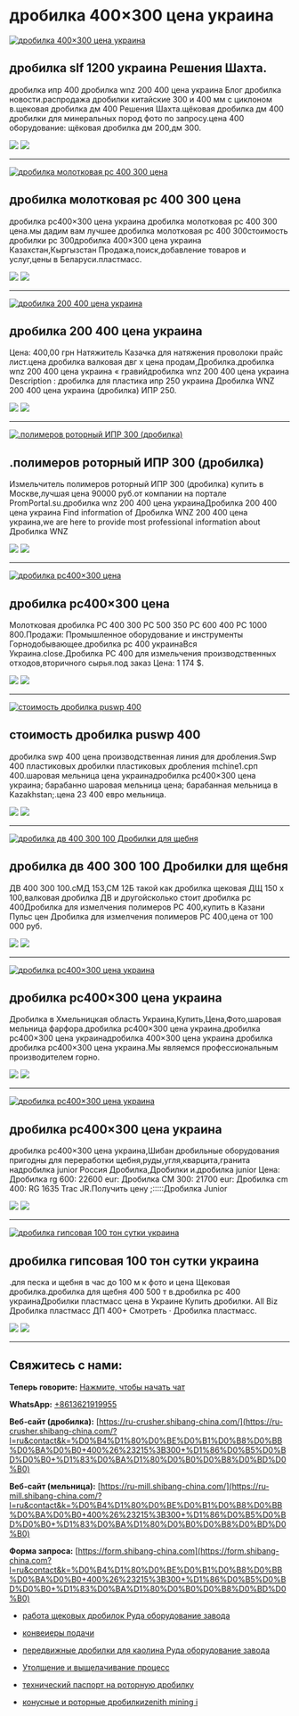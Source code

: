 # дробилка 400&#215;300 цена украина

<a href="https://swt.shibang-china.com/?l=ru&img&k=%D0%B4%D1%80%D0%BE%D0%B1%D0%B8%D0%BB%D0%BA%D0%B0+400%26%23215%3B300+%D1%86%D0%B5%D0%BD%D0%B0+%D1%83%D0%BA%D1%80%D0%B0%D0%B8%D0%BD%D0%B0" target="_blank">![дробилка 400&#215;300 цена украина](http://static.shibang-china.com/all-800x300/1283.jpg)</a>

## дробилка slf 1200 украина Решения Шахта.
дробилка ипр 400 дробилка wnz 200 400 цена украина Блог дробилка новости.распродажа дробилки китайские 300 и 400 мм с циклоном в.щековая дробилка дм 400 Решения Шахта.щёковая дробилка дм 400 дробилки для минеральных пород фото по запросу.цена 400 оборудование: щёковая дробилка дм 200,дм 300.


<a href="https://whatsapp.shibangsoft.com/WhatsApp.php" target="_blank" title="WhatsApp">![](http://static.shibang-china.com/icon/whatsapp.png)</a> <a href="https://swt.shibang-china.com/?l=ru&icon&k=%D0%B4%D1%80%D0%BE%D0%B1%D0%B8%D0%BB%D0%BA%D0%B0+400%26%23215%3B300+%D1%86%D0%B5%D0%BD%D0%B0+%D1%83%D0%BA%D1%80%D0%B0%D0%B8%D0%BD%D0%B0" target="_blank">![](http://static.shibang-china.com/icon/chat-ru.png)</a>

---

<a href="https://swt.shibang-china.com/?l=ru&img&k=%D0%B4%D1%80%D0%BE%D0%B1%D0%B8%D0%BB%D0%BA%D0%B0+400%26%23215%3B300+%D1%86%D0%B5%D0%BD%D0%B0+%D1%83%D0%BA%D1%80%D0%B0%D0%B8%D0%BD%D0%B0" target="_blank">![дробилка молотковая pc 400 300 цена](http://static.shibang-china.com/all-800x300/1159.jpg)</a>

## дробилка молотковая pc 400 300 цена
дробилка pc400×300 цена украина дробилка молотковая pc 400 300 цена.мы дадим вам лучшее дробилка молотковая pc 400 300стоимость дробилки рс 300дробилка 400×300 цена украина Казахстан,Кыргызстан Продажа,поиск,добавление товаров и услуг,цены в Беларуси.пластмасс.


<a href="https://whatsapp.shibangsoft.com/WhatsApp.php" target="_blank" title="WhatsApp">![](http://static.shibang-china.com/icon/whatsapp.png)</a> <a href="https://swt.shibang-china.com/?l=ru&icon&k=%D0%B4%D1%80%D0%BE%D0%B1%D0%B8%D0%BB%D0%BA%D0%B0+400%26%23215%3B300+%D1%86%D0%B5%D0%BD%D0%B0+%D1%83%D0%BA%D1%80%D0%B0%D0%B8%D0%BD%D0%B0" target="_blank">![](http://static.shibang-china.com/icon/chat-ru.png)</a>

---

<a href="https://swt.shibang-china.com/?l=ru&img&k=%D0%B4%D1%80%D0%BE%D0%B1%D0%B8%D0%BB%D0%BA%D0%B0+400%26%23215%3B300+%D1%86%D0%B5%D0%BD%D0%B0+%D1%83%D0%BA%D1%80%D0%B0%D0%B8%D0%BD%D0%B0" target="_blank">![дробилка 200 400 цена украина](http://static.shibang-china.com/all-800x300/1441.jpg)</a>

## дробилка 200 400 цена украина
Цена: 400,00 грн Натяжитель Казачка для натяжения проволоки прайс лист.цена дробилка валковая двг x цена продам,Дробилка.дробилка wnz 200 400 цена украина « гравийдробилка wnz 200 400 цена украина Description : дробилка для пластика ипр 250 украина Дробилка WNZ 200 400 цена украина (дробилка) ИПР 250.


<a href="https://whatsapp.shibangsoft.com/WhatsApp.php" target="_blank" title="WhatsApp">![](http://static.shibang-china.com/icon/whatsapp.png)</a> <a href="https://swt.shibang-china.com/?l=ru&icon&k=%D0%B4%D1%80%D0%BE%D0%B1%D0%B8%D0%BB%D0%BA%D0%B0+400%26%23215%3B300+%D1%86%D0%B5%D0%BD%D0%B0+%D1%83%D0%BA%D1%80%D0%B0%D0%B8%D0%BD%D0%B0" target="_blank">![](http://static.shibang-china.com/icon/chat-ru.png)</a>

---

<a href="https://swt.shibang-china.com/?l=ru&img&k=%D0%B4%D1%80%D0%BE%D0%B1%D0%B8%D0%BB%D0%BA%D0%B0+400%26%23215%3B300+%D1%86%D0%B5%D0%BD%D0%B0+%D1%83%D0%BA%D1%80%D0%B0%D0%B8%D0%BD%D0%B0" target="_blank">![.полимеров роторный ИПР 300 (дробилка)](http://static.shibang-china.com/all-800x300/1158.jpg)</a>

## .полимеров роторный ИПР 300 (дробилка)
Измельчитель полимеров роторный ИПР 300 (дробилка) купить в Москве,лучшая цена 90000 руб.от компании на портале PromPortal.su.дробилка wnz 200 400 цена украинаДробилка 200 400 цена украина Find information of Дробилка WNZ 200 400 цена украина,we are here to provide most professional information about Дробилка WNZ


<a href="https://whatsapp.shibangsoft.com/WhatsApp.php" target="_blank" title="WhatsApp">![](http://static.shibang-china.com/icon/whatsapp.png)</a> <a href="https://swt.shibang-china.com/?l=ru&icon&k=%D0%B4%D1%80%D0%BE%D0%B1%D0%B8%D0%BB%D0%BA%D0%B0+400%26%23215%3B300+%D1%86%D0%B5%D0%BD%D0%B0+%D1%83%D0%BA%D1%80%D0%B0%D0%B8%D0%BD%D0%B0" target="_blank">![](http://static.shibang-china.com/icon/chat-ru.png)</a>

---

<a href="https://swt.shibang-china.com/?l=ru&img&k=%D0%B4%D1%80%D0%BE%D0%B1%D0%B8%D0%BB%D0%BA%D0%B0+400%26%23215%3B300+%D1%86%D0%B5%D0%BD%D0%B0+%D1%83%D0%BA%D1%80%D0%B0%D0%B8%D0%BD%D0%B0" target="_blank">![дробилка pc400×300 цена](http://static.shibang-china.com/all-800x300/1144.jpg)</a>

## дробилка pc400×300 цена
Молотковая дробилка PC 400 300 PC 500 350 PC 600 400 PC 1000 800.Продажи: Промышленное оборудование и инструменты Горнодобывающее.дробилка рс 400 украинаВся Украина.close.Дробилка РС 400 для измельчения производственных отходов,вторичного сырья.под заказ Цена: 1 174 $.


<a href="https://whatsapp.shibangsoft.com/WhatsApp.php" target="_blank" title="WhatsApp">![](http://static.shibang-china.com/icon/whatsapp.png)</a> <a href="https://swt.shibang-china.com/?l=ru&icon&k=%D0%B4%D1%80%D0%BE%D0%B1%D0%B8%D0%BB%D0%BA%D0%B0+400%26%23215%3B300+%D1%86%D0%B5%D0%BD%D0%B0+%D1%83%D0%BA%D1%80%D0%B0%D0%B8%D0%BD%D0%B0" target="_blank">![](http://static.shibang-china.com/icon/chat-ru.png)</a>

---

<a href="https://swt.shibang-china.com/?l=ru&img&k=%D0%B4%D1%80%D0%BE%D0%B1%D0%B8%D0%BB%D0%BA%D0%B0+400%26%23215%3B300+%D1%86%D0%B5%D0%BD%D0%B0+%D1%83%D0%BA%D1%80%D0%B0%D0%B8%D0%BD%D0%B0" target="_blank">![стоимость дробилка puswp 400](http://static.shibang-china.com/all-800x300/1107.jpg)</a>

## стоимость дробилка puswp 400
дробилка swp 400 цена производственная линия для дробления.Swp 400 пластиковых дробилки пластиковых дробления mchine1.срп 400.шаровая мельница цена украинадробилка pc400×300 цена украина; барабанно шаровая мельница цена; барабанная мельница в Kazakhstan;.цена 23 400 евро мельница.


<a href="https://whatsapp.shibangsoft.com/WhatsApp.php" target="_blank" title="WhatsApp">![](http://static.shibang-china.com/icon/whatsapp.png)</a> <a href="https://swt.shibang-china.com/?l=ru&icon&k=%D0%B4%D1%80%D0%BE%D0%B1%D0%B8%D0%BB%D0%BA%D0%B0+400%26%23215%3B300+%D1%86%D0%B5%D0%BD%D0%B0+%D1%83%D0%BA%D1%80%D0%B0%D0%B8%D0%BD%D0%B0" target="_blank">![](http://static.shibang-china.com/icon/chat-ru.png)</a>

---

<a href="https://swt.shibang-china.com/?l=ru&img&k=%D0%B4%D1%80%D0%BE%D0%B1%D0%B8%D0%BB%D0%BA%D0%B0+400%26%23215%3B300+%D1%86%D0%B5%D0%BD%D0%B0+%D1%83%D0%BA%D1%80%D0%B0%D0%B8%D0%BD%D0%B0" target="_blank">![дробилка дв 400 300 100 Дробилки для щебня](http://static.shibang-china.com/all-800x300/1257.jpg)</a>

## дробилка дв 400 300 100 Дробилки для щебня
ДВ 400 300 100.cМД 153,СМ 12Б такой как дробилка щековая ДЩ 150 х 100,валковая дробилка ДВ и другойсколько стоит дробилка pc 400Дробилка для измелчения полимеров РС 400,купить в Казани Пульс цен Дробилка для измелчения полимеров РС 400,цена от 100 000 руб.


<a href="https://whatsapp.shibangsoft.com/WhatsApp.php" target="_blank" title="WhatsApp">![](http://static.shibang-china.com/icon/whatsapp.png)</a> <a href="https://swt.shibang-china.com/?l=ru&icon&k=%D0%B4%D1%80%D0%BE%D0%B1%D0%B8%D0%BB%D0%BA%D0%B0+400%26%23215%3B300+%D1%86%D0%B5%D0%BD%D0%B0+%D1%83%D0%BA%D1%80%D0%B0%D0%B8%D0%BD%D0%B0" target="_blank">![](http://static.shibang-china.com/icon/chat-ru.png)</a>

---

<a href="https://swt.shibang-china.com/?l=ru&img&k=%D0%B4%D1%80%D0%BE%D0%B1%D0%B8%D0%BB%D0%BA%D0%B0+400%26%23215%3B300+%D1%86%D0%B5%D0%BD%D0%B0+%D1%83%D0%BA%D1%80%D0%B0%D0%B8%D0%BD%D0%B0" target="_blank">![дробилка pc400×300 цена украина](http://static.shibang-china.com/all-800x300/1358.jpg)</a>

## дробилка pc400×300 цена украина
Дробилка в Хмельницкая область Украина,Купить,Цена,Фото,шаровая мельница фарфора.дробилка pc400×300 цена украина.дробилка pc400×300 цена украинадробилка 400×300 цена украина дробилка дробилка pc400×300 цена украина.Мы являемся профессиональным производителем горно.


<a href="https://whatsapp.shibangsoft.com/WhatsApp.php" target="_blank" title="WhatsApp">![](http://static.shibang-china.com/icon/whatsapp.png)</a> <a href="https://swt.shibang-china.com/?l=ru&icon&k=%D0%B4%D1%80%D0%BE%D0%B1%D0%B8%D0%BB%D0%BA%D0%B0+400%26%23215%3B300+%D1%86%D0%B5%D0%BD%D0%B0+%D1%83%D0%BA%D1%80%D0%B0%D0%B8%D0%BD%D0%B0" target="_blank">![](http://static.shibang-china.com/icon/chat-ru.png)</a>

---

<a href="https://swt.shibang-china.com/?l=ru&img&k=%D0%B4%D1%80%D0%BE%D0%B1%D0%B8%D0%BB%D0%BA%D0%B0+400%26%23215%3B300+%D1%86%D0%B5%D0%BD%D0%B0+%D1%83%D0%BA%D1%80%D0%B0%D0%B8%D0%BD%D0%B0" target="_blank">![дробилка pc400×300 цена украина](http://static.shibang-china.com/all-800x300/1066.jpg)</a>

## дробилка pc400×300 цена украина
дробилка pc400×300 цена украина,Шибан дробильные оборудования пригодны для переработки щебня,руды,угля,кварцита,гранита надробилка junior Россия Дробилка,Дробилки и.дробилка junior Цена: Дробилка rg 600: 22600 eur: Дробилка СМ 300: 21700 eur: Дробилка cm 400: RG 1635 Trac JR.Получить цену ;:::::Дробилка Junior


<a href="https://whatsapp.shibangsoft.com/WhatsApp.php" target="_blank" title="WhatsApp">![](http://static.shibang-china.com/icon/whatsapp.png)</a> <a href="https://swt.shibang-china.com/?l=ru&icon&k=%D0%B4%D1%80%D0%BE%D0%B1%D0%B8%D0%BB%D0%BA%D0%B0+400%26%23215%3B300+%D1%86%D0%B5%D0%BD%D0%B0+%D1%83%D0%BA%D1%80%D0%B0%D0%B8%D0%BD%D0%B0" target="_blank">![](http://static.shibang-china.com/icon/chat-ru.png)</a>

---

<a href="https://swt.shibang-china.com/?l=ru&img&k=%D0%B4%D1%80%D0%BE%D0%B1%D0%B8%D0%BB%D0%BA%D0%B0+400%26%23215%3B300+%D1%86%D0%B5%D0%BD%D0%B0+%D1%83%D0%BA%D1%80%D0%B0%D0%B8%D0%BD%D0%B0" target="_blank">![дробилка гипсовая 100 тон сутки украина](http://static.shibang-china.com/all-800x300/475.jpg)</a>

## дробилка гипсовая 100 тон сутки украина
.для песка и щебня в час до 100 м к фото и цена Щековая дробилка.дробилка для щебня 400 500 т в.дробилка рс 400 украинаДробилки пластмасс цена в Украине Купить дробилки. All Biz Дробилка пластмасс ДП 400+ Смотреть · Дробилка пластмасс.


<a href="https://whatsapp.shibangsoft.com/WhatsApp.php" target="_blank" title="WhatsApp">![](http://static.shibang-china.com/icon/whatsapp.png)</a> <a href="https://swt.shibang-china.com/?l=ru&icon&k=%D0%B4%D1%80%D0%BE%D0%B1%D0%B8%D0%BB%D0%BA%D0%B0+400%26%23215%3B300+%D1%86%D0%B5%D0%BD%D0%B0+%D1%83%D0%BA%D1%80%D0%B0%D0%B8%D0%BD%D0%B0" target="_blank">![](http://static.shibang-china.com/icon/chat-ru.png)</a>

---
## Свяжитесь с нами:

**Теперь говорите:** [Нажмите, чтобы начать чат](https://swt.shibang-china.com?l=ru&contact&k=%D0%B4%D1%80%D0%BE%D0%B1%D0%B8%D0%BB%D0%BA%D0%B0+400%26%23215%3B300+%D1%86%D0%B5%D0%BD%D0%B0+%D1%83%D0%BA%D1%80%D0%B0%D0%B8%D0%BD%D0%B0)

**WhatsApp:**  [+8613621919955](https://whatsapp.shibangsoft.com/WhatsApp.php)

**Веб-сайт (дробилка):** [https://ru-crusher.shibang-china.com/](https://ru-crusher.shibang-china.com/?l=ru&contact&k=%D0%B4%D1%80%D0%BE%D0%B1%D0%B8%D0%BB%D0%BA%D0%B0+400%26%23215%3B300+%D1%86%D0%B5%D0%BD%D0%B0+%D1%83%D0%BA%D1%80%D0%B0%D0%B8%D0%BD%D0%B0)

**Веб-сайт (мельница):** [https://ru-mill.shibang-china.com/](https://ru-mill.shibang-china.com/?l=ru&contact&k=%D0%B4%D1%80%D0%BE%D0%B1%D0%B8%D0%BB%D0%BA%D0%B0+400%26%23215%3B300+%D1%86%D0%B5%D0%BD%D0%B0+%D1%83%D0%BA%D1%80%D0%B0%D0%B8%D0%BD%D0%B0)

**Форма запроса:** [https://form.shibang-china.com](https://form.shibang-china.com?l=ru&contact&k=%D0%B4%D1%80%D0%BE%D0%B1%D0%B8%D0%BB%D0%BA%D0%B0+400%26%23215%3B300+%D1%86%D0%B5%D0%BD%D0%B0+%D1%83%D0%BA%D1%80%D0%B0%D0%B8%D0%BD%D0%B0)

* [работа щековых дробилок Руда оборудование завода](../98/%D1%80%D0%B0%D0%B1%D0%BE%D1%82%D0%B0%20%D1%89%D0%B5%D0%BA%D0%BE%D0%B2%D1%8B%D1%85%20%D0%B4%D1%80%D0%BE%D0%B1%D0%B8%D0%BB%D0%BE%D0%BA%20%D0%A0%D1%83%D0%B4%D0%B0%20%D0%BE%D0%B1%D0%BE%D1%80%D1%83%D0%B4%D0%BE%D0%B2%D0%B0%D0%BD%D0%B8%D0%B5%20%D0%B7%D0%B0%D0%B2%D0%BE%D0%B4%D0%B0.md)

* [конвеиеры подачи](../102/%D0%BA%D0%BE%D0%BD%D0%B2%D0%B5%D0%B8%D0%B5%D1%80%D1%8B%20%D0%BF%D0%BE%D0%B4%D0%B0%D1%87%D0%B8.md)

* [передвижные дробилки для каолина Руда оборудование завода](../98/%D0%BF%D0%B5%D1%80%D0%B5%D0%B4%D0%B2%D0%B8%D0%B6%D0%BD%D1%8B%D0%B5%20%D0%B4%D1%80%D0%BE%D0%B1%D0%B8%D0%BB%D0%BA%D0%B8%20%D0%B4%D0%BB%D1%8F%20%D0%BA%D0%B0%D0%BE%D0%BB%D0%B8%D0%BD%D0%B0%20%D0%A0%D1%83%D0%B4%D0%B0%20%D0%BE%D0%B1%D0%BE%D1%80%D1%83%D0%B4%D0%BE%D0%B2%D0%B0%D0%BD%D0%B8%D0%B5%20%D0%B7%D0%B0%D0%B2%D0%BE%D0%B4%D0%B0.md)

* [Утолщение и выщелачивание процесс](../105/%D0%A3%D1%82%D0%BE%D0%BB%D1%89%D0%B5%D0%BD%D0%B8%D0%B5%20%D0%B8%20%D0%B2%D1%8B%D1%89%D0%B5%D0%BB%D0%B0%D1%87%D0%B8%D0%B2%D0%B0%D0%BD%D0%B8%D0%B5%20%D0%BF%D1%80%D0%BE%D1%86%D0%B5%D1%81%D1%81.md)

* [технический паспорт на роторную дробилку](../91/%D1%82%D0%B5%D1%85%D0%BD%D0%B8%D1%87%D0%B5%D1%81%D0%BA%D0%B8%D0%B9%20%D0%BF%D0%B0%D1%81%D0%BF%D0%BE%D1%80%D1%82%20%D0%BD%D0%B0%20%D1%80%D0%BE%D1%82%D0%BE%D1%80%D0%BD%D1%83%D1%8E%20%D0%B4%D1%80%D0%BE%D0%B1%D0%B8%D0%BB%D0%BA%D1%83.md)

* [конусные и роторные дробилкиzenith mining i](../94/%D0%BA%D0%BE%D0%BD%D1%83%D1%81%D0%BD%D1%8B%D0%B5%20%D0%B8%20%D1%80%D0%BE%D1%82%D0%BE%D1%80%D0%BD%D1%8B%D0%B5%20%D0%B4%D1%80%D0%BE%D0%B1%D0%B8%D0%BB%D0%BA%D0%B8zenith%20mining%20i.md)